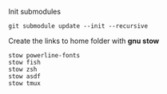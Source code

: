 Init submodules
```
git submodule update --init --recursive
```

Create the links to home folder with **gnu stow**

```
stow powerline-fonts
stow fish
stow zsh
stow asdf
stow tmux
```
